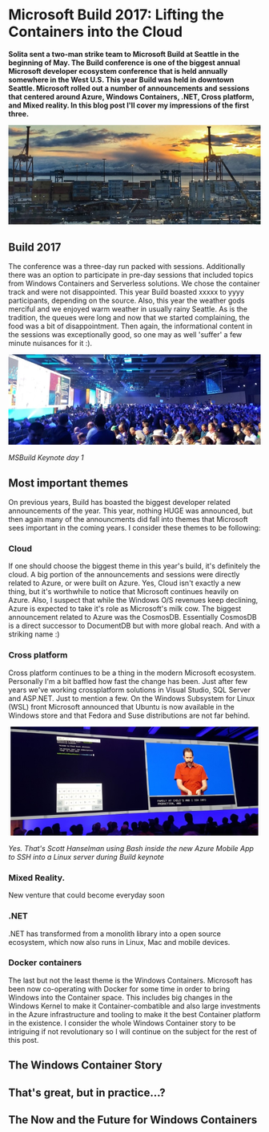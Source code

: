 # Microsoft Build 2017: Lifting the Containers into the Cloud
**Solita sent a two-man strike team to Microsoft Build at Seattle in the beginning of May. The Build conference is one of the biggest annual Microsoft developer ecosystem conference that is held annually somewhere in the West U.S. This year Build was held in downtown Seattle. Microsoft rolled out a number of announcements and sessions that centered around Azure, Windows Containers, .NET, Cross platform, and Mixed reality. In this blog post I'll cover my impressions of the first three.**

![MSBuild. Containers your way](msbuild_containers_your_way.jpg)

## Build 2017

The conference was a three-day run packed with sessions. Additionally there was an option to participate in pre-day sessions that included topics from Windows Containers and Serverless solutions. We chose the container track and were not disappointed. This year Build boasted xxxxx to yyyy participants, depending on the source. Also, this year the weather gods merciful and we enjoyed warm weather in usually rainy Seattle. As is the tradition, the queues were long and now that we started complaining, the food was a bit of disappointment. Then again, the informational content in the sessions was exceptionally good, so one may as well 'suffer' a few minute nuisances for it :).

![MSBuild 2017 keynote](msbuild_keynote.jpg)

_MSBuild Keynote day 1_

## Most important themes
On previous years, Build has boasted the biggest developer related announcements of the year. This year, nothing HUGE was announced, but then again many of the announcments did fall into themes that Microsoft sees important in the coming years. I consider these themes to be following:


### Cloud 
If one should choose the biggest theme in this year's build, it's definitely the cloud. A big portion of the announcements and sessions were directly related to Azure, or were built on Azure. Yes, Cloud isn't exactly a new thing, but it's worthwhile to notice that Microsoft continues heavily on Azure. Also, I suspect that while the Windows O/S revenues keep declining, Azure is expected to take it's role as Microsoft's milk cow. The biggest announcement related to Azure was the CosmosDB. Essentially CosmosDB is a direct successor to DocumentDB but with more global reach. And with a striking name :)

### Cross platform
Cross platform continues to be a thing in the modern Microsoft ecosystem. Personally I'm a bit baffled how fast the change has been. Just after few years we've working crossplatform solutions in Visual Studio, SQL Server and ASP.NET. Just to mention a few. On the Windows Subsystem for Linux (WSL) front Microsoft announced that Ubuntu is now available in the Windows store and that Fedora and Suse distributions are not far behind.

![MSBuild 2017 keynote](hanselman_bash_console.jpg)

_Yes. That's Scott Hanselman using Bash inside the new Azure Mobile App to SSH into a Linux server during Build keynote_

### Mixed Reality. 
New venture that could become everyday soon

### .NET
 .NET has transformed from a monolith library into a open source ecosystem, which now also runs in Linux, Mac and mobile devices.

### Docker containers
The last but not the least theme is the Windows Containers. Microsoft has been now co-operating with Docker for some time in order to bring Windows into the Container space. This includes big changes in the Windows Kernel to make it Container-combatible and also large investments in the Azure infrastructure and tooling to make it the best Container platform in the existence. I consider the whole Windows Container story to be intriguing if not revolutionary so I will continue on the subject for the rest of this post.


## The Windows Container Story



## That's great, but in practice...?


## The Now and the Future for Windows Containers

